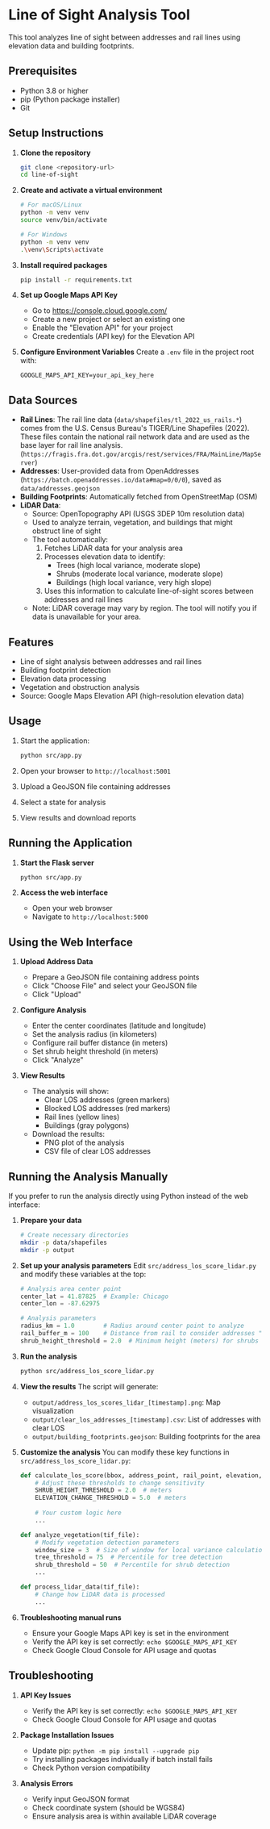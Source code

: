 # Line of Sight Analysis Tool

This tool analyzes line of sight between addresses and rail lines using elevation data and building footprints.

## Prerequisites

- Python 3.8 or higher
- pip (Python package installer)
- Git

## Setup Instructions

1. **Clone the repository**
   ```bash
   git clone <repository-url>
   cd line-of-sight
   ```

2. **Create and activate a virtual environment**
   ```bash
   # For macOS/Linux
   python -m venv venv
   source venv/bin/activate

   # For Windows
   python -m venv venv
   .\venv\Scripts\activate
   ```

3. **Install required packages**
   ```bash
   pip install -r requirements.txt
   ```

4. **Set up Google Maps API Key**
   - Go to https://console.cloud.google.com/
   - Create a new project or select an existing one
   - Enable the "Elevation API" for your project
   - Create credentials (API key) for the Elevation API

5. **Configure Environment Variables**
   Create a `.env` file in the project root with:
   ```
   GOOGLE_MAPS_API_KEY=your_api_key_here
   ```

## Data Sources
- **Rail Lines**: The rail line data (`data/shapefiles/tl_2022_us_rails.*`) comes from the U.S. Census Bureau's TIGER/Line Shapefiles (2022). These files contain the national rail network data and are used as the base layer for rail line analysis. (`https://fragis.fra.dot.gov/arcgis/rest/services/FRA/MainLine/MapServer`)
- **Addresses**: User-provided data from OpenAddresses (`https://batch.openaddresses.io/data#map=0/0/0`), saved as `data/addresses.geojson`
- **Building Footprints**: Automatically fetched from OpenStreetMap (OSM)
- **LiDAR Data**: 
  - Source: OpenTopography API (USGS 3DEP 10m resolution data)
  - Used to analyze terrain, vegetation, and buildings that might obstruct line of sight
  - The tool automatically:
    1. Fetches LiDAR data for your analysis area
    2. Processes elevation data to identify:
       - Trees (high local variance, moderate slope)
       - Shrubs (moderate local variance, moderate slope)
       - Buildings (high local variance, very high slope)
    3. Uses this information to calculate line-of-sight scores between addresses and rail lines
  - Note: LiDAR coverage may vary by region. The tool will notify you if data is unavailable for your area.

## Features

- Line of sight analysis between addresses and rail lines
- Building footprint detection
- Elevation data processing
- Vegetation and obstruction analysis
- Source: Google Maps Elevation API (high-resolution elevation data)

## Usage

1. Start the application:
   ```bash
   python src/app.py
   ```

2. Open your browser to `http://localhost:5001`

3. Upload a GeoJSON file containing addresses

4. Select a state for analysis

5. View results and download reports

## Running the Application

1. **Start the Flask server**
   ```bash
   python src/app.py
   ```

2. **Access the web interface**
   - Open your web browser
   - Navigate to `http://localhost:5000`

## Using the Web Interface

1. **Upload Address Data**
   - Prepare a GeoJSON file containing address points
   - Click "Choose File" and select your GeoJSON file
   - Click "Upload"

2. **Configure Analysis**
   - Enter the center coordinates (latitude and longitude)
   - Set the analysis radius (in kilometers)
   - Configure rail buffer distance (in meters)
   - Set shrub height threshold (in meters)
   - Click "Analyze"

3. **View Results**
   - The analysis will show:
     - Clear LOS addresses (green markers)
     - Blocked LOS addresses (red markers)
     - Rail lines (yellow lines)
     - Buildings (gray polygons)
   - Download the results:
     - PNG plot of the analysis
     - CSV file of clear LOS addresses

## Running the Analysis Manually

If you prefer to run the analysis directly using Python instead of the web interface:

1. **Prepare your data**
   ```bash
   # Create necessary directories
   mkdir -p data/shapefiles
   mkdir -p output
   ```

2. **Set up your analysis parameters**
   Edit `src/address_los_score_lidar.py` and modify these variables at the top:
   ```python
   # Analysis area center point
   center_lat = 41.87825  # Example: Chicago
   center_lon = -87.62975
   
   # Analysis parameters
   radius_km = 1.0        # Radius around center point to analyze
   rail_buffer_m = 100    # Distance from rail to consider addresses "nearby"
   shrub_height_threshold = 2.0  # Minimum height (meters) for shrubs to block LOS
   ```

3. **Run the analysis**
   ```bash
   python src/address_los_score_lidar.py
   ```

4. **View the results**
   The script will generate:
   - `output/address_los_scores_lidar_[timestamp].png`: Map visualization
   - `output/clear_los_addresses_[timestamp].csv`: List of addresses with clear LOS
   - `output/building_footprints.geojson`: Building footprints for the area

5. **Customize the analysis**
   You can modify these key functions in `src/address_los_score_lidar.py`:
   ```python
   def calculate_los_score(bbox, address_point, rail_point, elevation, tree_mask, shrub_mask, building_mask):
       # Adjust these thresholds to change sensitivity
       SHRUB_HEIGHT_THRESHOLD = 2.0  # meters
       ELEVATION_CHANGE_THRESHOLD = 5.0  # meters
       
       # Your custom logic here
       ...

   def analyze_vegetation(tif_file):
       # Modify vegetation detection parameters
       window_size = 3  # Size of window for local variance calculation
       tree_threshold = 75  # Percentile for tree detection
       shrub_threshold = 50  # Percentile for shrub detection
       ...

   def process_lidar_data(tif_file):
       # Change how LiDAR data is processed
       ...
   ```

6. **Troubleshooting manual runs**
   - Ensure your Google Maps API key is set in the environment
   - Verify the API key is set correctly: `echo $GOOGLE_MAPS_API_KEY`
   - Check Google Cloud Console for API usage and quotas

## Troubleshooting

1. **API Key Issues**
   - Verify the API key is set correctly: `echo $GOOGLE_MAPS_API_KEY`
   - Check Google Cloud Console for API usage and quotas

2. **Package Installation Issues**
   - Update pip: `python -m pip install --upgrade pip`
   - Try installing packages individually if batch install fails
   - Check Python version compatibility

3. **Analysis Errors**
   - Verify input GeoJSON format
   - Check coordinate system (should be WGS84)
   - Ensure analysis area is within available LiDAR coverage

